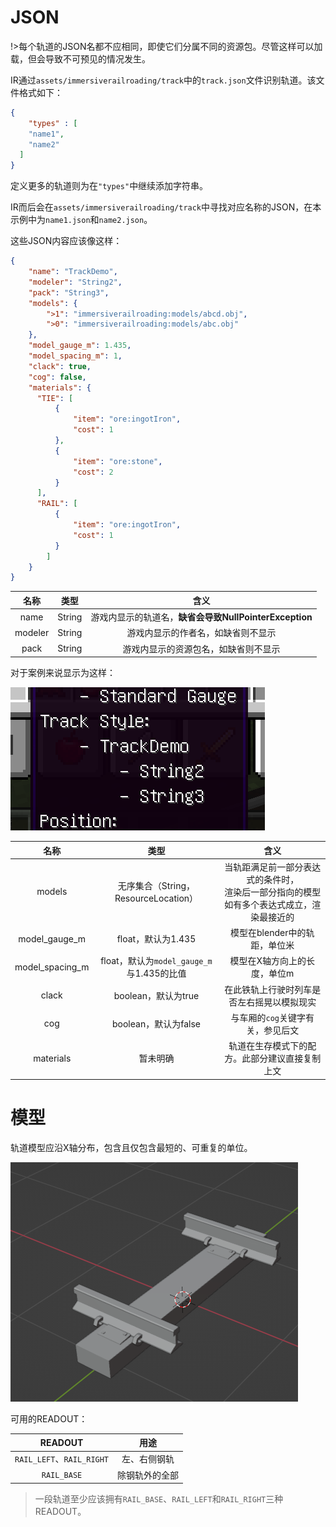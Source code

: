 # JSON

!>每个轨道的JSON名都不应相同，即使它们分属不同的资源包。尽管这样可以加载，但会导致不可预见的情况发生。


IR通过`assets/immersiverailroading/track`中的`track.json`文件识别轨道。该文件格式如下：
```JSON
{
	"types" : [
	"name1",
	"name2" 
  ]
}
```
定义更多的轨道则为在`"types"`中继续添加字符串。

IR而后会在`assets/immersiverailroading/track`中寻找对应名称的JSON，在本示例中为`name1.json`和`name2.json`。

这些JSON内容应该像这样：
```JSON
{
    "name": "TrackDemo",
    "modeler": "String2",
    "pack": "String3",
    "models": {
        ">1": "immersiverailroading:models/abcd.obj",
        ">0": "immersiverailroading:models/abc.obj"
    },
    "model_gauge_m": 1.435,
    "model_spacing_m": 1,
    "clack": true,
    "cog": false,
    "materials": {
      "TIE": [
          {
              "item": "ore:ingotIron",
              "cost": 1
          },
          {
              "item": "ore:stone",
              "cost": 2
          }
      ],
      "RAIL": [
          {
              "item": "ore:ingotIron",
              "cost": 1
          }
        ]
    }
}
```

|   名称    |   类型   |                   	含义                   |
|:-------:|:------:|:---------------------------------------:|
|  name   | String | 游戏内显示的轨道名，**缺省会导致NullPointerException** |
| modeler | String |            游戏内显示的作者名，如缺省则不显示            |
|  pack   | String |           游戏内显示的资源包名，如缺省则不显示            |

对于案例来说显示为这样：

![awa](../Textures/pic5.png )

|       名称        |                类型                 |                          	含义                           |
|:---------------:|:---------------------------------:|:------------------------------------------------------:|
|     models      |   无序集合（String，ResourceLocation）   | 当轨距满足前一部分表达式的条件时，<br/>渲染后一部分指向的模型<br/>如有多个表达式成立，渲染最接近的 |
|  model_gauge_m  |          float，默认为1.435           |                   模型在blender中的轨距，单位米                   |
| model_spacing_m | float，默认为`model_gauge_m`与1.435的比值 |                    模型在X轴方向上的长度，单位m                     |
|      clack      |          boolean，默认为true          |                 在此铁轨上行驶时列车是否左右摇晃以模拟现实                  |
|       cog       |         boolean，默认为false          |                  与车厢的`cog`关键字有关，参见后文                   |
|    materials    |               暂未明确                |                轨道在生存模式下的配方。此部分建议直接复制上文                 |

# 模型

轨道模型应沿X轴分布，包含且仅包含最短的、可重复的单位。

![就像这样](../Textures/pic7.png "就像这样")

可用的READOUT：

|         READOUT          |   用途    |
|:------------------------:|:-------:|
| `RAIL_LEFT`、`RAIL_RIGHT` | 左、右侧钢轨  |
|       `RAIL_BASE`        | 除钢轨外的全部 |

>一段轨道至少应该拥有`RAIL_BASE`、`RAIL_LEFT`和`RAIL_RIGHT`三种READOUT。
